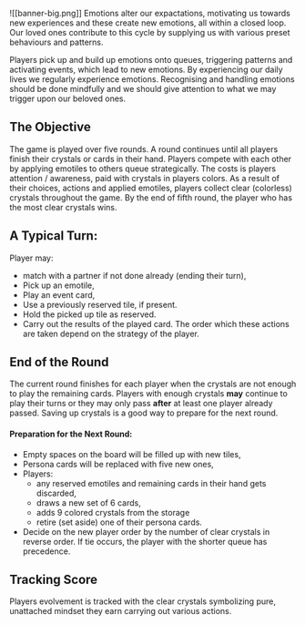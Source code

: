![[banner-big.png]]
Emotions alter our expactations, motivating us towards new experiences and these create new emotions, all within a closed loop. Our loved ones contribute to this cycle by supplying us with various preset behaviours and patterns.

Players pick up and build up emotions onto queues, triggering patterns and activating events, which lead to new emotions. By experiencing our daily lives we regularly experience emotions. Recognising and handling emotions should be done mindfully and we should give attention to what we may trigger upon our beloved ones.

## The Objective

The game is played over five rounds. A round continues until all players finish their crystals or cards in their hand. Players compete with each other by applying emotiles to others queue strategically. The costs is players attention / awareness, paid with crystals in players colors. As a result of their choices, actions and applied emotiles, players collect clear (colorless) crystals throughout the game. By the end of fifth round, the player who has the most clear crystals wins.



## A Typical Turn:

Player may:
- match with a partner if not done already (ending their turn),
- Pick up an emotile, 
- Play an event card,
- Use a previously reserved tile, if present.
- Hold the picked up tile as reserved.
- Carry out the results of the played card.
The order which these actions are taken depend on the strategy of the player.
## End of the Round

The current round finishes for each player when the crystals are not enough to play the remaining cards. Players with enough crystals **may** continue to play their turns or they may only pass **after** at least one player already passed. Saving up crystals is a good way to prepare for the next round.
#### Preparation for the Next Round:

- Empty spaces on the board will be filled up with new tiles,
- Persona cards will be replaced with five new ones, 
- Players:
	- any reserved emotiles and remaining cards in their hand gets discarded,
	- draws a new set of 6 cards,
	- adds 9 colored crystals from the storage
	- retire (set aside) one of their persona cards.
- Decide on the new player order by the number of clear crystals in reverse order. If tie occurs, the player with the shorter queue has precedence. 
## Tracking Score

Players evolvement is tracked with the clear crystals symbolizing pure, unattached mindset they earn carrying out various actions. 


